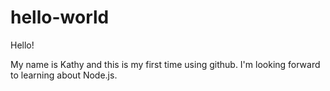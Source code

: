 # hello-world

Hello! 

My name is Kathy and this is my first time using github. 
I'm looking forward to learning about Node.js.
